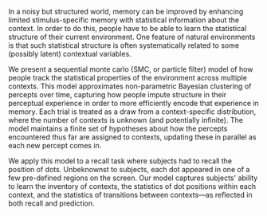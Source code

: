 In a noisy but structured world, memory can be improved by enhancing limited
stimulus-specific memory with statistical information about the context.  In
order to do this, people have to be able to learn the statistical structure of
their current environment.  One feature of natural environments is that such
statistical structure is often systematically related to some (possibly latent)
contextual variables.

We present a sequential monte carlo (SMC, or particle filter) model of how
people track the statistical properties of the environment across multiple
contexts.  This model approximates non-parametric Bayesian clustering of
percepts over time, capturing how people impute structure in their perceptual
experience in order to more efficiently encode that experience in memory.  Each
trial is treated as a draw from a context-specific distribution, where the
number of contexts is unknown (and potentially infinite).  The model maintains a
finite set of hypotheses about how the percepts encountered thus far are
assigned to contexts, updating these in parallel as each new percept comes in.

We apply this model to a recall task where subjects had to recall the position
of dots.  Unbeknownst to subjects, each dot appeared in one of a few pre-defined
regions on the screen.  Our model captures subjects' ability to learn
the inventory of contexts, the statistics of dot positions within each context,
and the statistics of transitions between contexts—as reflected in both recall
and prediction.
